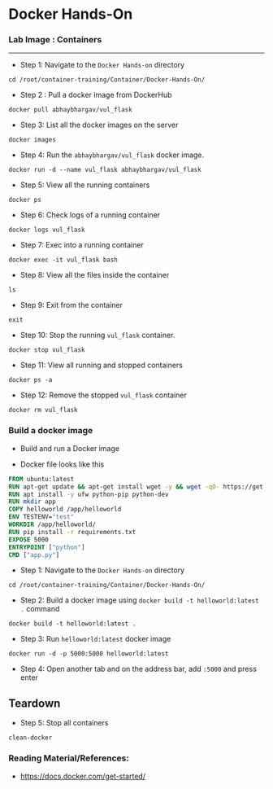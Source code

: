# Docker Hands-On

### **Lab Image : Containers**

---

* Step 1: Navigate to the `Docker Hands-on` directory

```commandline
cd /root/container-training/Container/Docker-Hands-On/
```

* Step 2 : Pull a docker image from DockerHub

```commandline
docker pull abhaybhargav/vul_flask
```

* Step 3: List all the docker images on the server

```commandline
docker images
```

* Step 4: Run the `abhaybhargav/vul_flask` docker image.

```commandline
docker run -d --name vul_flask abhaybhargav/vul_flask
```

* Step 5: View all the running containers

```commandline
docker ps
```

* Step 6: Check logs of a running container

```commandline
docker logs vul_flask
```

* Step 7: Exec into a running container

```commandline
docker exec -it vul_flask bash
```

* Step 8: View all the files inside the container

```commandline
ls
```

* Step 9: Exit from the container

```commandline
exit
```

* Step 10: Stop the running `vul_flask` container.

```commandline
docker stop vul_flask
```

* Step 11: View all running and stopped containers

```commandline
docker ps -a
```

* Step 12: Remove the stopped `vul_flask` container

```commandline
docker rm vul_flask
```

### Build a docker image

* Build and run a Docker image

* Docker file looks like this

```dockerfile
FROM ubuntu:latest
RUN apt-get update && apt-get install wget -y && wget -qO- https://get.docker.com | sh
RUN apt install -y ufw python-pip python-dev
RUN mkdir app
COPY helloworld /app/helloworld
ENV TESTENV="test"
WORKDIR /app/helloworld/
RUN pip install -r requirements.txt
EXPOSE 5000
ENTRYPOINT ["python"]
CMD ["app.py"]
```

* Step 1: Navigate to the `Docker Hands-on` directory

```commandline
cd /root/container-training/Container/Docker-Hands-On/
```

* Step 2: Build a docker image using `docker build -t helloworld:latest .` command

```commandline
docker build -t helloworld:latest .
```

* Step 3: Run `helloworld:latest` docker image

```commandline
docker run -d -p 5000:5000 helloworld:latest
```

* Step 4: Open another tab and on the address bar, add `:5000` and press enter

## Teardown

* Step 5: Stop all containers

```commandline
clean-docker
```

### Reading Material/References:

* https://docs.docker.com/get-started/

